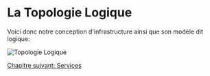 # La Topologie Logique

Voici donc notre conception d'infrastructure ainsi que son modèle dit logique:


<img class="atom-vertical-line"
     src="http://res.cloudinary.com/paolovador/image/upload/v1498533576/logical_topology_mq7wd7.png"
     alt="Topologie Logique"
     title="Topologie Logique">


<a href="{{ site.baseUrl }}architecture/services/" class="btn btn-green">Chapitre suivant: Services</a>